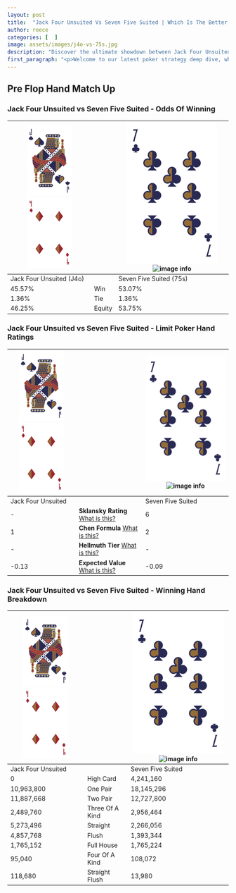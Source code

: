 ```yaml
---
layout: post
title:  "Jack Four Unsuited Vs Seven Five Suited | Which Is The Better Hand In Poker? A Complete Guide"
author: reece
categories: [  ]
image: assets/images/j4o-vs-75s.jpg
description: "Discover the ultimate showdown between Jack Four Unsuited and Seven Five Suited in poker! Uncover the odds, strategies, and scenarios where one hand triumphs over the other. Get ready to up your poker game with this thrilling analysis."
first_paragraph: "<p>Welcome to our latest poker strategy deep dive, where we're pitting two distinct hands against each other in a high-stakes showdown: Jack Four Unsuited vs Seven Five Suited.</p><p>In the dynamic world of poker, every decision counts, and knowing which hand holds the upper hand is key to your success at the table.</p><p>In this article, we'll dissect these two hands, explore the scenarios where one dominates the other, and equip you with the knowledge to make strategic choices that can tip the odds in your favor.</p><p>Get ready to unravel the intriguing dynamics of these poker hands and elevate your game to new heights.</p>"
---
```




[comment]: # (sp0)

## Pre Flop Hand Match Up

<div class="table hand-ratings" markdown="1"> 



### Jack Four Unsuited vs Seven Five Suited - Odds Of Winning


    
| ![image info](assets/images/hand1/J.png) ![image info](assets/images/hand1/4o.png) |  | ![image info](assets/images/hand2/7.png) ![image info](assets/images/hand2/5s.png) |
| -------- | -------- | -------- |
| Jack Four Unsuited (J4o) |  | Seven Five Suited (75s) |
| 45.57% | Win | 53.07% |
| 1.36% | Tie | 1.36% |
| 46.25% | Equity | 53.75% |




[comment]: # (sp1)



### Jack Four Unsuited vs Seven Five Suited - Limit Poker Hand Ratings


    
| ![image info](assets/images/hand1/J.png) ![image info](assets/images/hand1/4o.png) |  | ![image info](assets/images/hand2/7.png) ![image info](assets/images/hand2/5s.png) |
| -------- | -------- | -------- |
| Jack Four Unsuited |  | Seven Five Suited |
| - | **Sklansky Rating** [What is this?](/sklansky-rating-explained) | 6 |
| 1 | **Chen Formula** [What is this?](/chen-formula-explained) | 2 |
| - | **Hellmuth Tier** [What is this?](/Hellmuth-tier-explained) | - |
| -0.13 | **Expected Value** [What is this?](/expected-value-explained) | -0.09 |




[comment]: # (sp2)



### Jack Four Unsuited vs Seven Five Suited - Winning Hand Breakdown


    
| ![image info](assets/images/hand1/J.png) ![image info](assets/images/hand1/4o.png) |  | ![image info](assets/images/hand2/7.png) ![image info](assets/images/hand2/5s.png) |
| -------- | -------- | -------- |
| Jack Four Unsuited |  | Seven Five Suited |
| 0 | High Card | 4,241,160 |
| 10,963,800 | One Pair | 18,145,296 |
| 11,887,668 | Two Pair | 12,727,800 |
| 2,489,760 | Three Of A Kind | 2,956,464 |
| 5,273,496 | Straight | 2,266,056 |
| 4,857,768 | Flush | 1,393,344 |
| 1,765,152 | Full House | 1,765,224 |
| 95,040 | Four Of A Kind | 108,072 |
| 118,680 | Straight Flush | 13,980 |




[comment]: # (sp3)



</div>

[comment]: # (sp4)



[comment]: # (sp5)

